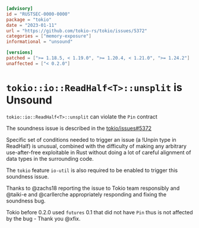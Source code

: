 ```toml
[advisory]
id = "RUSTSEC-0000-0000"
package = "tokio"
date = "2023-01-11"
url = "https://github.com/tokio-rs/tokio/issues/5372"
categories = ["memory-exposure"]
informational = "unsound"

[versions]
patched = [">= 1.18.5, < 1.19.0", ">= 1.20.4, < 1.21.0", ">= 1.24.2"]
unaffected = ["< 0.2.0"]
```

# `tokio::io::ReadHalf<T>::unsplit` is Unsound

`tokio::io::ReadHalf<T>::unsplit` can violate the `Pin` contract

The soundness issue is described in the [tokio/issues#5372](https://github.com/tokio-rs/tokio/issues/5372)

Specific set of conditions needed to trigger an issue (a !Unpin type in ReadHalf)
is unusual, combined with the difficulty of making any arbitrary use-after-free
exploitable in Rust without doing a lot of careful alignment of data types in
the surrounding code.

The `tokio` feature `io-util` is also required to be enabled to trigger this
soundness issue.

Thanks to @zachs18 reporting the issue to Tokio team responsibly and @taiki-e
and @carllerche appropriately responding and fixing the soundness bug.

Tokio before 0.2.0 used `futures` 0.1 that did not have `Pin` thus is not
affected by the bug - Thank you @xfix.
